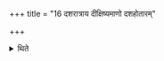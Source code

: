 +++
title = "16 दशरात्राय दीक्षिष्यमाणो दशहोतारम्"

+++

<details><summary>थिते</summary>

दशरात्राय दीक्षिष्यमाणो दशहोतारं मनसानुद्रुत्याहवनीये सग्रहं जुहुयात् १६
</details>

